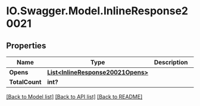 # IO.Swagger.Model.InlineResponse20021
## Properties

Name | Type | Description | Notes
------------ | ------------- | ------------- | -------------
**Opens** | [**List&lt;InlineResponse20021Opens&gt;**](InlineResponse20021Opens.md) |  | [optional] 
**TotalCount** | **int?** |  | [optional] 

[[Back to Model list]](../README.md#documentation-for-models) [[Back to API list]](../README.md#documentation-for-api-endpoints) [[Back to README]](../README.md)


